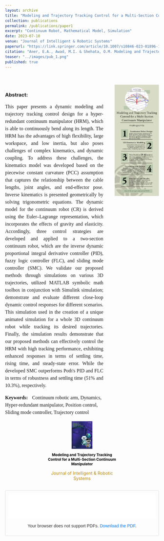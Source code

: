 ```yaml
---
layout: archive
title: "Modeling and Trajectory Tracking Control for a Multi-Section Continuum Manipulator"
collection: publications
permalink: /publications/paper1
excerpt: "Continuum Robot, Mathematical Model, Simulation"
date: 2023-07-10
venue: "Journal of Intelligent & Robotic Systems"
paperurl: "https://link.springer.com/article/10.1007/s10846-023-01896-1"
citation: "Aner, E.A., Awad, M.I. & Shehata, O.M. Modeling and Trajectory Tracking Control for a Multi-Section Continuum Manipulator. J Intell Robot Syst 108, 49 (2023). https://doi.org/10.1007/s10846-023-01896-1"
teaser: "../images/pub_1.png"
published: true
---
```


<style>
    .pdf-container {
        border: 1px solid #ddd; /* Add a grey border */
        border-radius: 4px; /* Optional: rounds the corners */
        padding: 10px; /* Adds some padding inside the border */
    }

    .pdf-container p {
        text-align: center;
        color: #333;
        font-family: Arial, sans-serif;
    }

    .pdf-container a {
        color: #007BFF;
        text-decoration: none;
    }

    .pdf-container a:hover {
        text-decoration: underline;
    }
</style>

<!-- Publications ----------------------------------->
<div style="display: flex; justify-content: center; align-items: flex-start; gap: 20px; margin-top: 50px;">
  <!-- Abstract Section -->
  <div style="width: 70%; text-align: left;">
    <h3>Abstract:</h3>
    <p style="text-align: justify; font-family: 'Times New Roman', Times, serif; font-size: 16px; line-height: 1.5; width: 95%;">
      This paper presents a dynamic modeling and trajectory tracking control design for a hyper-redundant continuum manipulator (HRM), which is able to continuously bend along its length. The HRM has the advantages of high flexibility, large workspace, and low inertia, but also poses challenges of complex kinematics, and dynamic coupling. To address these challenges, the kinematics model was developed based on the piecewise constant curvature (PCC) assumption that captures the relationship between the cable lengths, joint angles, and end-effector pose. Inverse kinematics is presented geometrically by solving trigonometric equations. The dynamic model for the continuum robot (CR) is derived using the Euler–Lagrange representation, which incorporates the effects of gravity and elasticity. Accordingly, three control strategies are developed and applied to a two-section continuum robot, which are the inverse dynamic proportional integral derivative controller (PID), fuzzy logic controller (FLC), and sliding mode controller (SMC). We validate our proposed methods through simulations on various 3D trajectories, utilized MATLAB symbolic math toolbox in conjunction with Simulink simulation; demonstrate and evaluate different close-loop dynamic control responses for different scenarios. This simulation used in the creation of a unique animated simulation for a whole 3D continuum robot while tracking its desired trajectories. Finally, the simulation results demonstrate that our proposed methods can effectively control the HRM with high tracking performance, exhibiting enhanced responses in terms of settling time, rising time, and steady-state error. While the developed SMC outperforms Poth's PID and FLC in terms of robustness and settling time (51% and 10.3%), respectively.
    </p>
    <h3 style="display: inline; font-family: 'Times New Roman', Times, serif; font-size: 16px; margin-right: 10px; text-align: justify;">Keywords:</h3>
    <span style="font-family: 'Times New Roman', Times, serif; font-size: 16px; line-height: 1.5; text-align: justify;">
      Continuum robotic arm, Dynamics, Hyper-redundant manipulator, Position control, Sliding mode controller, Trajectory control
    </span>
  </div>

  <!-- Image Section -->
  <div style="width: 30%; text-align: center; display: flex; align-items: center; justify-content: center;">
    <a href="../images/p1-f3.png" target="_blank">
      <img src="../images/p1-f3.png" alt="Continuum Manipulator Dynamics" style="width: 100%; max-width: 300px; height: auto; display: block; margin: auto;" />
    </a>
  </div>
</div>
<br>

<div style="display: flex; justify-content: center; align-items: center; gap: 20px;">
  <div style="text-align: center; width: 45%;">
    <a href="https://link.springer.com/article/10.1007/s10846-023-01896-1" target="_blank">
      <img src="../images/p1.jpg" alt="Journal Cover Image" style="width: 30%; display: block; margin: auto;" />
    </a>
    <p style="font-size: 12px; color: black; font-weight: bold;text-align: center">Modeling and Trajectory Tracking Control for a Multi-Section Continuum Manipulator</p>
    <p style="font-size: 14px; text-align: center; color: #B8860B;">Journal of Intelligent & Robotic Systems</p>
  </div>
</div>
<br>

<!-- Embed PDF -->
<div class="pdf-container">
    <object data="../files/s10846-023-01896-1.pdf?inline=true" type="application/pdf" width="100%" height="80px">
        <embed src="../files/s10846-023-01896-1.pdf?inline=true" type="application/pdf" width="100%" height="80px">
            <!-- Fallback content for browsers that don't support embedding PDFs -->
            <p>Your browser does not support PDFs. <a href="../files/s10846-023-01896-1.pdf?inline=true">Download the PDF</a>.</p>
        </embed>
    </object>
</div>
